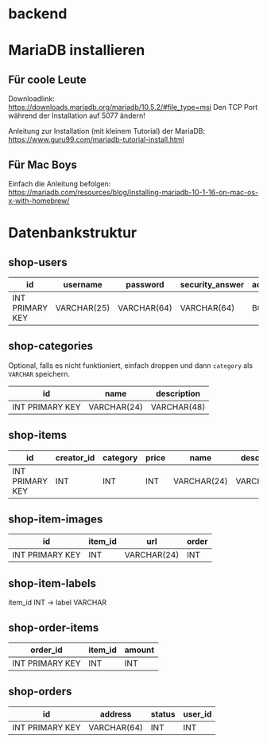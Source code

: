 # backend

# MariaDB installieren

## Für coole Leute

Downloadlink: https://downloads.mariadb.org/mariadb/10.5.2/#file_type=msi
Den TCP Port während der Installation auf 5077 ändern!

Anleitung zur Installation (mit kleinem Tutorial) der MariaDB: https://www.guru99.com/mariadb-tutorial-install.html

## Für Mac Boys

Einfach die Anleitung befolgen: https://mariadb.com/resources/blog/installing-mariadb-10-1-16-on-mac-os-x-with-homebrew/

# Datenbankstruktur

## shop-users

| id              | username    | password   | security_answer   | admin |
| --------------- | ----------- | ---------- | ----------------- | ----- |
| INT PRIMARY KEY | VARCHAR(25) | VARCHAR(64)| VARCHAR(64)       | BOOL  |

## shop-categories

Optional, falls es nicht funktioniert, einfach droppen und dann `category` als `VARCHAR` speichern.

| id              | name        | description |
| --------------- | ----------- | ----------- |
| INT PRIMARY KEY | VARCHAR(24) | VARCHAR(48) |

## shop-items

| id                  | creator_id | category | price | name        | description |
| ------------------- | --------   | -------- | ----- | ----------- | ----------- |
| INT PRIMARY KEY     | INT        | INT      | INT   | VARCHAR(24) | VARCHAR(48) |

## shop-item-images

| id                  | item_id  | url         | order | 
| ------------------- | -------- | ----------- | ----- |
| INT PRIMARY KEY     | INT      | VARCHAR(24) | INT   |

## shop-item-labels

item_id INT -> label VARCHAR

## shop-order-items

| order_id        | item_id  | amount   |
| --------------- | -------- | -------- |
| INT PRIMARY KEY | INT      | INT      |

## shop-orders

| id              | address     | status | user_id |
| --------------- | ----------- | ------ | ------- |
| INT PRIMARY KEY | VARCHAR(64) | INT    | INT     |